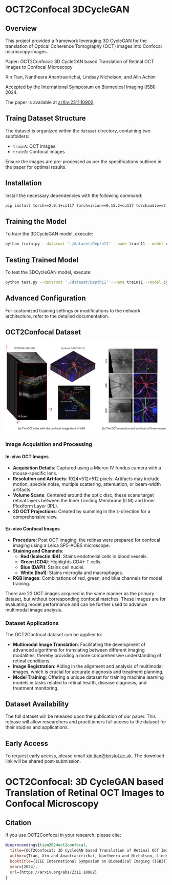 # OCT2Confocal 3DCycleGAN


## Overview
This project provided a framework leveraging 3D CycleGAN for the translation of Optical Coherence Tomography (OCT) images into Confocal microscopy images. 
 
Paper: OCT2Confocal: 3D CycleGAN based Translation of Retinal OCT Images to Confocal Microscopy

Xin Tian, Nantheera Anantrasirichai, Lindsay Nicholson, and Alin Achim

Accepted by the International Symposium on Biomedical Imaging (ISBI) 2024. 

The paper is available at [arXiv:2311.10902](https://arxiv.org/abs/2311.10902).

## Traing Dataset Structure
The dataset is organized within the `dataset` directory, containing two subfolders: 
- `trainA`: OCT images
- `trainB`: Confocal images

Ensure the images are pre-processed as per the specifications outlined in the paper for optimal results.

## Installation
Install the necessary dependencies with the following command:

```bash
pip install torch==2.0.1+cu117 torchvision==0.15.2+cu117 torchaudio==2.0.2+cu117 -f https://download.pytorch.org/whl/torch_stable.html
```

## Training the Model
To train the 3DCycleGAN model, execute:

```bash
python train.py --dataroot './dataset/Depth11' --name train11 --model cycle_gan --n_epochs 200 --n_epochs_decay 200 --save_epoch_freq 20 --load_size 232 --crop_size 212 --lr 0.00002
```

## Testing Trained Model
To test the 3DCycleGAN model, execute:

```bash
python test.py --dataroot './dataset/Depth11' --name train11 --model cycle_gan --load_size 212 --epoch latest
```

## Advanced Configuration
For customized training settings or modifications to the network architecture, refer to the detailed documentation.

## OCT2Confocal Dataset

![OCT and Confocal Images](images/OCTandconfocal.png)

### Image Acquisition and Processing

#### In-vivo OCT Images
- **Acquisition Details**: Captured using a Micron IV fundus camera with a mouse-specific lens. 
- **Resolution and Artifacts**: 1024×512×512 pixels. Artifacts may include motion, speckle noise, multiple scattering, attenuation, or beam-width artifacts.
- **Volume Scans**: Centered around the optic disc, these scans target retinal layers between the Inner Limiting Membrane (ILM) and Inner Plexiform Layer (IPL).
- **2D OCT Projections**: Created by summing in the z-direction for a comprehensive view.

#### Ex-vivo Confocal Images
- **Procedure**: Post OCT imaging, the retinas were prepared for confocal imaging using a Leica SP5-AOBS microscope.
- **Staining and Channels**: 
  - **Red (Isolectin IB4)**: Stains endothelial cells in blood vessels.
  - **Green (CD4)**: Highlights CD4+ T cells.
  - **Blue (DAPI)**: Stains cell nuclei.
  - **White (Iba1)**: Stains microglia and macrophages.
- **RGB Images**: Combinations of red, green, and blue channels for model training.

There are 22 OCT images acquired in the same manner as the primary dataset, but without corresponding confocal matches. These images are for evaluating model performance and can be further used to advance multimodal image analysis.

### Dataset Applications
The OCT2Confocal dataset can be applied to:

- **Multimodal Image Translation**: Facilitating the development of advanced algorithms for translating between different imaging modalities, thereby providing a more comprehensive understanding of retinal conditions.
- **Image Registration**: Aiding in the alignment and analysis of multimodal images, which is crucial for accurate diagnosis and treatment planning.
- **Model Training**: Offering a unique dataset for training machine learning models in tasks related to retinal health, disease diagnosis, and treatment monitoring.

## Dataset Availability
The full dataset will be released upon the publication of our paper. This release will allow researchers and practitioners full access to the dataset for their studies and applications.

## Early Access
To request early access, please email xin.tian@bristol.ac.uk. The download link will be shared post-submission.

# OCT2Confocal: 3D CycleGAN based Translation of Retinal OCT Images to Confocal Microscopy

## Citation
If you use OCT2Confocal in your research, please cite:

```bibtex
@inproceedings{tian2024oct2confocal,
  title={OCT2Confocal: 3D CycleGAN based Translation of Retinal OCT Images to Confocal Microscopy},
  author={Tian, Xin and Anantrasirichai, Nantheera and Nicholson, Lindsay and Achim, Alin},
  booktitle={IEEE International Symposium on Biomedical Imaging (ISBI)},
  year={2024},
  url={https://arxiv.org/abs/2311.10902}
}
```


<!--### Registration Form
To request early access, please fill in this [registration form](#). The download link will be shared post submission.-->

<!-- ## Citation
If you use the OCT2Confocal dataset in your research, please cite the following paper:

@article{tian2023oct2confocal,
title={OCT2Confocal: 3D CycleGAN based Translation of Retinal OCT Images to Confocal Microscopy},
author={Tian, Xin and Anantrasirichai, Nantheera and Nicholson, Lindsay and Achim, Alin},
journal={arXiv preprint arXiv:2311.10902},
year={2023}
}


For more information, refer to our publication or contact the dataset curator. -->
